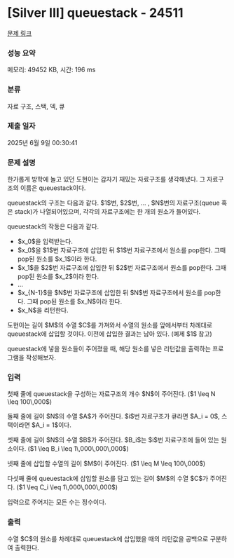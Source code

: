 # [Silver III] queuestack - 24511 

[문제 링크](https://www.acmicpc.net/problem/24511) 

### 성능 요약

메모리: 49452 KB, 시간: 196 ms

### 분류

자료 구조, 스택, 덱, 큐

### 제출 일자

2025년 6월 9일 00:30:41

### 문제 설명

<p>한가롭게 방학에 놀고 있던 도현이는 갑자기 재밌는 자료구조를 생각해냈다. 그 자료구조의 이름은 queuestack이다.</p>

<p>queuestack의 구조는 다음과 같다. $1$번, $2$번, ... , $N$번의 자료구조(queue 혹은 stack)가 나열되어있으며, 각각의 자료구조에는 한 개의 원소가 들어있다.</p>

<p>queuestack의 작동은 다음과 같다.</p>

<ul>
	<li>$x_0$을 입력받는다.</li>
	<li>$x_0$을 $1$번 자료구조에 삽입한 뒤 $1$번 자료구조에서 원소를 pop한다. 그때 pop된 원소를 $x_1$이라 한다.</li>
	<li>$x_1$을 $2$번 자료구조에 삽입한 뒤 $2$번 자료구조에서 원소를 pop한다. 그때 pop된 원소를 $x_2$이라 한다.</li>
	<li>...</li>
	<li>$x_{N-1}$을 $N$번 자료구조에 삽입한 뒤 $N$번 자료구조에서 원소를 pop한다. 그때 pop된 원소를 $x_N$이라 한다.</li>
	<li>$x_N$을 리턴한다.</li>
</ul>

<p>도현이는 길이 $M$의 수열 $C$를 가져와서 수열의 원소를 앞에서부터 차례대로 queuestack에 삽입할 것이다. 이전에 삽입한 결과는 남아 있다. (예제 $1$ 참고)</p>

<p>queuestack에 넣을 원소들이 주어졌을 때, 해당 원소를 넣은 리턴값을 출력하는 프로그램을 작성해보자.</p>

### 입력 

 <p>첫째 줄에 queuestack을 구성하는 자료구조의 개수 $N$이 주어진다. ($1 \leq N \leq 100\,000$)</p>

<p>둘째 줄에 길이 $N$의 수열 $A$가 주어진다. $i$번 자료구조가 큐라면 $A_i = 0$, 스택이라면 $A_i = 1$이다.</p>

<p>셋째 줄에 길이 $N$의 수열 $B$가 주어진다. $B_i$는 $i$번 자료구조에 들어 있는 원소이다. ($1 \leq B_i \leq 1\,000\,000\,000$)</p>

<p>넷째 줄에 삽입할 수열의 길이 $M$이 주어진다. ($1 \leq M \leq 100\,000$)</p>

<p>다섯째 줄에 queuestack에 삽입할 원소를 담고 있는 길이 $M$의 수열 $C$가 주어진다. ($1 \leq C_i \leq 1\,000\,000\,000$)</p>

<p>입력으로 주어지는 모든 수는 정수이다.</p>

### 출력 

 <p>수열 $C$의 원소를 차례대로 queuestack에 삽입했을 때의 리턴값을 공백으로 구분하여 출력한다.</p>

